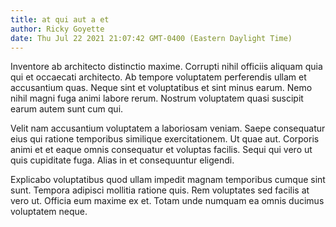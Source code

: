 ```yaml
---
title: at qui aut a et
author: Ricky Goyette
date: Thu Jul 22 2021 21:07:42 GMT-0400 (Eastern Daylight Time)
---
```

Inventore ab architecto distinctio maxime. Corrupti nihil officiis aliquam quia qui et occaecati architecto. Ab tempore voluptatem perferendis ullam et accusantium quas. Neque sint et voluptatibus et sint minus earum. Nemo nihil magni fuga animi labore rerum. Nostrum voluptatem quasi suscipit earum autem sunt cum qui.

 Velit nam accusantium voluptatem a laboriosam veniam. Saepe consequatur eius qui ratione temporibus similique exercitationem. Ut quae aut. Corporis animi et et eaque omnis consequatur et voluptas facilis. Sequi qui vero ut quis cupiditate fuga. Alias in et consequuntur eligendi.

 Explicabo voluptatibus quod ullam impedit magnam temporibus cumque sint sunt. Tempora adipisci mollitia ratione quis. Rem voluptates sed facilis at vero ut. Officia eum maxime ex et. Totam unde numquam ea omnis ducimus voluptatem neque.